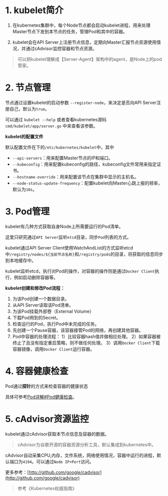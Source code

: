 # 1. kubelet简介

1. 在kubernetes集群中，每个Node节点都会启动kubelet进程，用来处理Master节点下发到本节点的任务，管理Pod和其中的容器。

2. kubelet会在API Server上注册节点信息，定期向Master汇报节点资源使用情况，并通过cAdvisor监控容器和节点资源。

> 可以把kubelet理解成【Server-Agent】架构中的agent，是Node上的pod管家。

# 2. 节点管理

节点通过设置kubelet的启动参数 `--register-node`，来决定是否向API Server注册自己，默认为`true`。

可以通过 `kubelet --help` 或者查看kubernetes源码　`cmd/kubelet/app/server.go` 中来查看该参数。

**kubelet的配置文件**

默认配置文件在下的`/etc/kubernetes/kubelet`中，其中

- `--api-servers`：用来配置Master节点的IP和端口。
- `--kubeconfig`：用来配置kubeconfig的路径，kubeconfig文件常用来指定证书。
- `--hostname-override`：用来配置该节点在集群中显示的主机名。
- `--node-status-update-frequency`：配置kubelet向Master心跳上报的频率，默认为`10s`。

# 3. Pod管理

kubelet有几种方式获取自身Node上所需要运行的Pod清单。

这里只研究通过`API Server`监听`etcd`目录，同步`Pod`列表的方式。

kubelet通过API Server Client使用WatchAndList的方式监听etcd中`/registry/nodes/${当前节点名称}`和`/registry/pods`的目录，将获取的信息同步到本地缓存中。

kubelet监听etcd，执行对Pod的操作，对容器的操作则是通过`Docker Client`执行，例如启动删除容器等。

**kubelet创建和修改Pod流程：**

1. 为该Pod创建一个数据目录。
2. 从API Server读取该Pod清单。
3. 为该Pod挂载外部卷（External Volume）
4. 下载Pod用到的Secret。
5. 检查运行的Pod，执行Pod中未完成的任务。
6. 先创建一个Pause容器，该容器接管Pod的网络，再创建其他容器。
7. Pod中容器的处理流程：
   1）比较容器hash值并做相应处理。
   2）如果容器被终止了且没有指定重启策略，则不做任何处理。
   3）调用`Docker Client`下载容器镜像，调用`Docker Client`运行容器。

# 4. 容器健康检查

Pod通过**探针**的方式来检查容器的健康状态

具体可参考[Pod详解#Pod健康检查](https://www.huweihuang.com/kubernetes-notes/concepts/pod/pod-probe.html)。

# 5. cAdvisor资源监控

kubelet通过cAdvisor获取本节点信息及容器的数据。

> cAdvisor为谷歌开源的容器资源分析工具，默认集成到kubernetes中。

cAdvisor自动采集CPU,内存，文件系统，网络使用情况，容器中运行的进程，默认端口为`4194`。可以通过`Node IP+Port`访问。

更多参考：[http://github.com/google/cadvisor](http://github.com/google/cadvisor)

 

> 参考《Kubernetes权威指南》

 